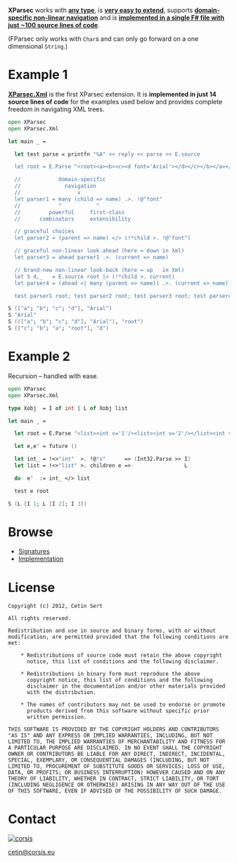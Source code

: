 **XParsec** works with **[any type](https://github.com/corsis/XParsec/blob/master/XParsec.fsi#L26)**, is **[very easy to extend](https://github.com/corsis/XParsec/blob/master/XParsec.fs#81)**, supports **[domain-specific non-linear navigation](https://github.com/corsis/XParsec/blob/master/XParsec.fs#L122)** and is **[implemented in a single F# file with just ~100 source lines of code](https://github.com/corsis/XParsec/blob/master/XParsec.fs)**.

(FParsec only works with `Char`s and can only go forward on a one dimensional `String`.)

# Example 1

**[XParsec.Xml](https://github.com/corsis/XParsec/blob/master/XParsec.fsi#L65)** is the first XParsec extension. It is **implemented in just 14 source lines of code** for the examples used below and provides complete freedom in navigating XML trees.

```fsharp
open XParsec
open XParsec.Xml

let main _ =

  let test parse = printfn "%A" << reply << parse << E.source

  let root = E.Parse "<root><a><b><c><d font='Arial'></d></c></b></a></root>"

  //            domain-specific
  //              navigation
  //                  v
  let parser1 = many (child => name) .>. !@"font"
  //            ^           ^
  //         powerful     first-class
  //      combinators     extensibility

  // graceful choices
  let parser2 = (parent => name) </> (!*child >. !@"font")

  // graceful non-linear look-ahead (here = down in Xml)
  let parser3 = ahead parser1 .>. (current => name)

  // brand-new non-linear look-back (here = up   in Xml)
  let S d,_   = E.source root |> (!*child >. current)
  let parser4 = (ahead <| many (parent => name)) .>. (current => name)

  test parser1 root; test parser2 root; test parser3 root; test parser4 d
```
```fsharp
S (["a"; "b"; "c"; "d"], "Arial")
S "Arial"
S ((["a"; "b"; "c"; "d"], "Arial"), "root")
S (["c"; "b"; "a"; "root"], "d")
```

# Example 2

Recursion &ndash; handled with ease.

```fsharp
open XParsec
open XParsec.Xml

type Xobj  = I of int | L of Xobj list

let main _ =

  let root = E.Parse "<list><int v='1'/><list><int v='2'/></list><int v='3'/></list>"

  let e,e' = future ()

  let int_ = !<>"int"  >. !@"v"      => (Int32.Parse >> I)
  let list = !<>"list" >. children e =>                 L

  do  e'  := int_ </> list

  test e root
```
```fsharp
S (L [I 1; L [I 2]; I 3])
```

# Browse

+ [Signatures](https://github.com/corsis/XParsec/blob/master/XParsec.fsi#slider)
+ [Implementation](https://github.com/corsis/XParsec/blob/master/XParsec.fs#slider)

# License

```
Copyright (c) 2012, Cetin Sert

All rights reserved.

Redistribution and use in source and binary forms, with or without
modification, are permitted provided that the following conditions are
met:

    * Redistributions of source code must retain the above copyright
      notice, this list of conditions and the following disclaimer.

    * Redistributions in binary form must reproduce the above
      copyright notice, this list of conditions and the following
      disclaimer in the documentation and/or other materials provided
      with the distribution.

    * The names of contributors may not be used to endorse or promote
      products derived from this software without specific prior
      written permission. 

THIS SOFTWARE IS PROVIDED BY THE COPYRIGHT HOLDERS AND CONTRIBUTORS
"AS IS" AND ANY EXPRESS OR IMPLIED WARRANTIES, INCLUDING, BUT NOT
LIMITED TO, THE IMPLIED WARRANTIES OF MERCHANTABILITY AND FITNESS FOR
A PARTICULAR PURPOSE ARE DISCLAIMED. IN NO EVENT SHALL THE COPYRIGHT
OWNER OR CONTRIBUTORS BE LIABLE FOR ANY DIRECT, INDIRECT, INCIDENTAL,
SPECIAL, EXEMPLARY, OR CONSEQUENTIAL DAMAGES (INCLUDING, BUT NOT
LIMITED TO, PROCUREMENT OF SUBSTITUTE GOODS OR SERVICES; LOSS OF USE,
DATA, OR PROFITS; OR BUSINESS INTERRUPTION) HOWEVER CAUSED AND ON ANY
THEORY OF LIABILITY, WHETHER IN CONTRACT, STRICT LIABILITY, OR TORT
(INCLUDING NEGLIGENCE OR OTHERWISE) ARISING IN ANY WAY OUT OF THE USE
OF THIS SOFTWARE, EVEN IF ADVISED OF THE POSSIBILITY OF SUCH DAMAGE.
```

# Contact

[![corsis]](https://github.com/corsis/)

[cetin@corsis.eu](mailto:fusion@corsis.eu)

[corsis]: http://portfusion.sourceforge.net/i/l100.png "Corsis Research"